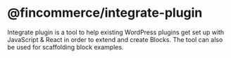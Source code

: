 # @fincommerce/integrate-plugin

Integrate plugin is a tool to help existing WordPress plugins get set up with JavaScript & React in order to extend and create Blocks.
The tool can also be used for scaffolding block examples.
